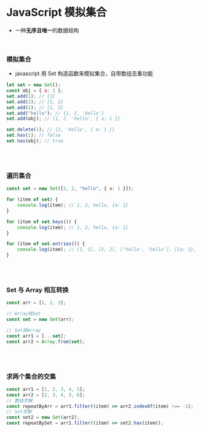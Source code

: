 # JavaScript 模拟集合

-   一种**无序且唯一**的数据结构

</br>

### 模拟集合

-   javascript 用 Set 构造函数来模拟集合，自带数组去重功能

```javascript
let set = new Set();
const obj = { a: 1 };
set.add(1); // {1}
set.add(2); // {1, 2}
set.add(2); // {1, 2}
set.add("hello"); // {1, 2, 'hello'}
set.add(obj); // {1, 2, 'hello', { a: 1 }}

set.delete(1); // {2, 'hello', { a: 1 }}
set.has(1); // false
set.has(obj); // true
```

</br>
</br>

### 遍历集合

```javascript
const set = new Set([1, 2, "hello", { a: 1 }]);

for (item of set) {
    console.log(item); // 1, 2, hello, {a: 1}
}

for (item of set.keys()) {
    console.log(item); // 1, 2, hello, {a: 1}
}

for (item of set.entries()) {
    console.log(item); // [1, 1], [2, 2], ['hello', 'hello'], [{a: 1}, {a: 1}]
}
```

</br>
</br>

### Set 与 Array 相互转换

```javascript
const arr = [1, 2, 3];

// Array转Set
const set = new Set(arr);

// Set转Array
const arr1 = [...set];
const arr2 = Array.from(set);
```

</br>
</br>

### 求两个集合的交集

```javascript
const arr1 = [1, 2, 3, 4, 5];
const arr2 = [2, 3, 4, 5, 6];
// 数组求解
const repeatByArr = arr1.filter((item) => arr2.indexOf(item) !== -1);
// Set求解
const set2 = new Set(arr2);
const repeatBySet = arr1.filter((item) => set2.has(item));
```

</br>
</br>
